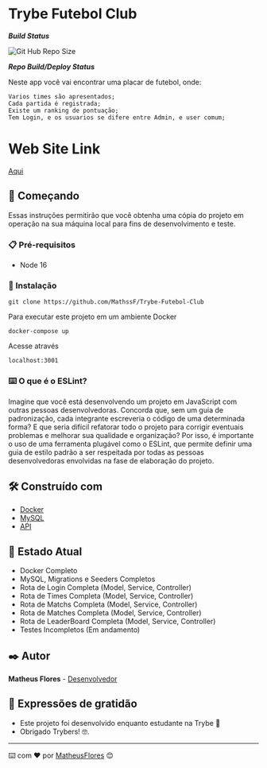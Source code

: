 # Trybe Futebol Club
***Build Status***

![Git Hub Repo Size](https://img.shields.io/github/repo-size/MathssF/trybe-futebol-club)<br>

***Repo Build/Deploy Status***

Neste app você vai encontrar uma placar de futebol, onde:

    Varios times são apresentados;
    Cada partida é registrada;
    Existe um ranking de pontuação;
    Tem Login, e os usuarios se difere entre Admin, e user comum;

# Web Site Link

[Aqui](https://mathsstfc.000webhostapp.com)

## 🚀 Começando
Essas instruções permitirão que você obtenha uma cópia do projeto em operação na sua máquina local para fins de desenvolvimento e teste.
### 📋 Pré-requisitos
- Node 16

### 🔧 Instalação

```git clone https://github.com/MathssF/Trybe-Futebol-Club```

Para executar este projeto em um ambiente Docker
```
docker-compose up
```
Acesse através
```
localhost:3001
```
### ⌨️ O que é o ESLint?
Imagine que você está desenvolvendo um projeto em JavaScript com outras pessoas desenvolvedoras. Concorda que, sem um guia de padronização, cada integrante escreveria o código de uma determinada forma? E que seria difícil refatorar todo o projeto para corrigir eventuais problemas e melhorar sua qualidade e organização? Por isso, é importante o uso de uma ferramenta plugável como o ESLint, que permite definir uma guia de estilo padrão a ser respeitada por todas as pessoas desenvolvedoras envolvidas na fase de elaboração do projeto.

## 🛠️ Construído com
* [Docker](https://www.docker.com/)
* [MySQL](https://www.mysql.com/)
* [API](https://economia.awesomeapi.com.br/json/all)

## :speech_balloon: Estado Atual

* Docker Completo
* MySQL, Migrations e Seeders Completos
* Rota de Login Completa  (Model, Service, Controller)
* Rota de Times Completa (Model, Service, Controller)
* Rota de Matchs Completa (Model, Service, Controller)
* Rota de Matches Completa  (Model, Service, Controller)
* Rota de LeaderBoard Completa  (Model, Service, Controller)
* Testes Incompletos (Em andamento)


## ✒️ Autor
**Matheus Flores** - [Desenvolvedor](https://github.com/MathssF)
## 🎁 Expressões de gratidão
* Este projeto foi desenvolvido enquanto estudante na Trybe 📢
* Obrigado Trybers! 🤓.
---
⌨️ com ❤️ por [MatheusFlores](https://www.linkedin.com/in/matheus-oaf/) 😊
